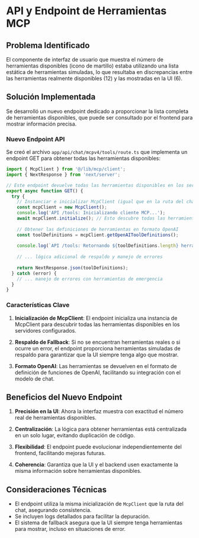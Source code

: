 # API y Endpoint de Herramientas MCP

## Problema Identificado

El componente de interfaz de usuario que muestra el número de herramientas disponibles (icono de martillo) estaba utilizando una lista estática de herramientas simuladas, lo que resultaba en discrepancias entre las herramientas realmente disponibles (12) y las mostradas en la UI (6).

## Solución Implementada

Se desarrolló un nuevo endpoint dedicado a proporcionar la lista completa de herramientas disponibles, que puede ser consultado por el frontend para mostrar información precisa.

### Nuevo Endpoint API

Se creó el archivo `app/api/chat/mcpv4/tools/route.ts` que implementa un endpoint GET para obtener todas las herramientas disponibles:

```typescript
import { McpClient } from '@/lib/mcp/client';
import { NextResponse } from 'next/server';

// Este endpoint devuelve todas las herramientas disponibles en los servidores MCP configurados
export async function GET() {
  try {
    // Instanciar e inicializar McpClient (igual que en la ruta del chat)
    const mcpClient = new McpClient();
    console.log('API /tools: Inicializando cliente MCP...');
    await mcpClient.initialize(); // Esto descubre todas las herramientas disponibles
    
    // Obtener las definiciones de herramientas en formato OpenAI
    const toolDefinitions = mcpClient.getOpenAIToolDefinitions();
    
    console.log(`API /tools: Retornando ${toolDefinitions.length} herramientas disponibles`);
    
    // ... lógica adicional de respaldo y manejo de errores
    
    return NextResponse.json(toolDefinitions);
  } catch (error) {
    // ... manejo de errores con herramientas de emergencia
  }
}
```

### Características Clave

1. **Inicialización de McpClient**: El endpoint inicializa una instancia de McpClient para descubrir todas las herramientas disponibles en los servidores configurados.

2. **Respaldo de Fallback**: Si no se encuentran herramientas reales o si ocurre un error, el endpoint proporciona herramientas simuladas de respaldo para garantizar que la UI siempre tenga algo que mostrar.

3. **Formato OpenAI**: Las herramientas se devuelven en el formato de definición de funciones de OpenAI, facilitando su integración con el modelo de chat.

## Beneficios del Nuevo Endpoint

1. **Precisión en la UI**: Ahora la interfaz muestra con exactitud el número real de herramientas disponibles.

2. **Centralización**: La lógica para obtener herramientas está centralizada en un solo lugar, evitando duplicación de código.

3. **Flexibilidad**: El endpoint puede evolucionar independientemente del frontend, facilitando mejoras futuras.

4. **Coherencia**: Garantiza que la UI y el backend usen exactamente la misma información sobre herramientas disponibles.

## Consideraciones Técnicas

- El endpoint utiliza la misma inicialización de `McpClient` que la ruta del chat, asegurando consistencia.
- Se incluyen logs detallados para facilitar la depuración.
- El sistema de fallback asegura que la UI siempre tenga herramientas para mostrar, incluso en situaciones de error.
